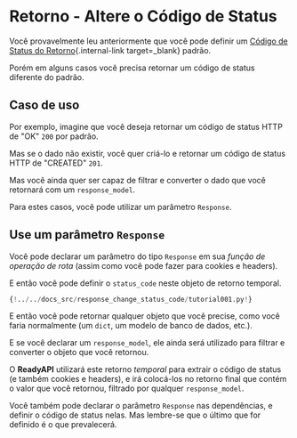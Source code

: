 # Retorno - Altere o Código de Status

Você provavelmente leu anteriormente que você pode definir um [Código de Status do Retorno](../tutorial/response-status-code.md){.internal-link target=\_blank} padrão.

Porém em alguns casos você precisa retornar um código de status diferente do padrão.

## Caso de uso

Por exemplo, imagine que você deseja retornar um código de status HTTP de "OK" `200` por padrão.

Mas se o dado não existir, você quer criá-lo e retornar um código de status HTTP de "CREATED" `201`.

Mas você ainda quer ser capaz de filtrar e converter o dado que você retornará com um `response_model`.

Para estes casos, você pode utilizar um parâmetro `Response`.

## Use um parâmetro `Response`

Você pode declarar um parâmetro do tipo `Response` em sua _função de operação de rota_ (assim como você pode fazer para cookies e headers).

E então você pode definir o `status_code` neste objeto de retorno temporal.

```Python hl_lines="1  9  12"
{!../../docs_src/response_change_status_code/tutorial001.py!}
```

E então você pode retornar qualquer objeto que você precise, como você faria normalmente (um `dict`, um modelo de banco de dados, etc.).

E se você declarar um `response_model`, ele ainda será utilizado para filtrar e converter o objeto que você retornou.

O **ReadyAPI** utilizará este retorno _temporal_ para extrair o código de status (e também cookies e headers), e irá colocá-los no retorno final que contém o valor que você retornou, filtrado por qualquer `response_model`.

Você também pode declarar o parâmetro `Response` nas dependências, e definir o código de status nelas. Mas lembre-se que o último que for definido é o que prevalecerá.
